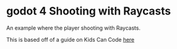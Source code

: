 # godot 4 Shooting with Raycasts
An example where the player shooting with Raycasts.

This is based off of a guide on Kids Can Code [here](https://kidscancode.org/godot_recipes/4.x/3d/shooting_raycasts/index.html)
